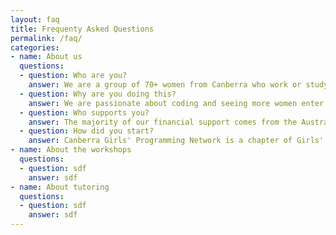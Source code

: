 ```yaml
---
layout: faq
title: Frequenty Asked Questions
permalink: /faq/
categories:
- name: About us
  questions:
  - question: Who are you?
    answer: We are a group of 70+ women from Canberra who work or study in areas such as IT, cybersecuity, software engineering, computer science, research and mathematics. We come from a wide range of organisations like the Australian Signals Directorate, CSIRO, Telstra, Australian Government, ANU and high schools. We contribute our time larely or (more usually) entirely voluntarily.
  - question: Why are you doing this?
    answer: We are passionate about coding and seeing more women enter careers in coding! We've all experienced the barriers to entry into our field for women and we want to break those down for the next generation.
  - question: Who supports you?
    answer: The majority of our financial support comes from the Australian Signals Directorate, with some contributions from other employers in the form of time off in lieu.
  - question: How did you start?
    answer: Canberra Girls' Programming Network is a chapter of Girls' Programming Network (GPN) Australia. GPN started in Sydney through the University of Sydney and the National Computer Science School. In 2016 GPN expanded to Canberra and we became the first interstate chapter. Since then, chapters have started in Perth and Cairns.
- name: About the workshops
  questions:
  - question: sdf
    answer: sdf
- name: About tutoring
  questions:
  - question: sdf
    answer: sdf
---
```

